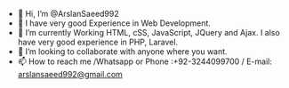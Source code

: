 - 👋 Hi, I’m @ArslanSaeed992
- 💞️ I have very good Experience in Web Development.
- 🌱 I’m currently Working HTML, cSS, JavaScript, JQuery and Ajax. I also have very good experience in PHP, Laravel.
- 👀 I’m looking to collaborate with anyone where you want.
- 📫 How to reach me /Whatsapp or Phone :+92-3244099700 / E-mail: arslansaeed992@gmail.com

<!---
ArslanSaeed992/ArslanSaeed992 is a ✨ special ✨ repository because its `README.md` (this file) appears on your GitHub profile.
You can click the Preview link to take a look at your changes.
--->
